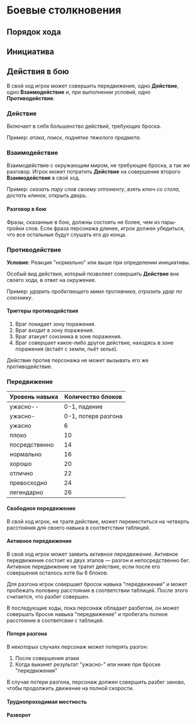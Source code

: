 # Боевые столкновения
## Порядок хода
## Инициатива

## Действия в бою
В свой ход игрок может совершить передвижение, одно **Действие**, одно **Взаимодействие** и, при выполнении условий, одно **Противодействие**.

### Действие
Включает в себя большенство действий, требующих броска.

Пример: *атака*, *поиск*, *поднятие тяжелого предмета*.

### Взаимодействие
Взаимодействие с окружающим миром, не требующее броска, а так же разговор. Игрок может потратить **Действие** на совершение второго **Взаимодействия** в свой ход.

Пример: *сказать пару слов своему оппоненту*, *взять ключ со стола*, *достать клинок*, *открыть дверь*.

#### Разговор в бою
Фразы, сказанные в бою, должны состоять не более, чем из пары-тройки слов. Если фраза персонажа длинее, игрок должен убедиться, что все остальные будут слушать его до конца.

### Противодействие
**Условие**: Реакция "нормально" или выше при определении инициативы.

Особый вид действия, который позволяет совершить **Действие** вне своего хода, в ответ на окружение. 

Пример: *ударить пробегающего мимо противника*, *отразить удар по союзнику*.

#### Триггеры противодействия
1. Враг покидает зону поражения.
2. Враг входит в зону поражения.
3. Враг атакует союзника в зоне поражения.
4. Враг совершает какое-либо другое действие, находясь в зоне поражения (встаёт с земли, пьёт зелье).

Действие против персонажа не может вызывать его же противодействие.

### Передвижение
| Уровень навыка  | Количество блоков   |
|-----------------|---------------------|
| ужасно--        | 0-1, падение        |
| ужасно-         | 0-1, потеря разгона |
| ужасно          | 6                   |
| плохо           | 10                  |
| посредственно   | 14                  |
| нормально       | 16                  |
| хорошо          | 20                  |
| отлично         | 22                  |
| превосходно     | 24                  |
| легендарно      | 26                  |

#### Свободное передвижение
В свой ход игрок, не тратя действие, может переместиться на четверть расстояния для своего навыка в соответствии таблицей.

#### Активное передвижение
В свой ход игрок может заявить активное передвижение. Активное передвижение состоит из двух этапов — разгон и непосредственно бег. Активное передвижение не тратит действие, если после его совершения осталось хотя бы 6 блоков.

Для разгона игрок совершает бросок навыка "передвижение" и может пробежать половину расстояния в соответствии таблицей. После этого считается, что разбег совершен.

В последующие ходы, пока персонаж обладает разбегом, он может совершать бросок навыка "передвижение" и пробегать полное расстояние в соответсвии с таблицей.

#### Потеря разгона
В некоторых случаях персонаж может потерять разгон:
1. После совершения атаки
2. Когда выкинет результат "ужасно-" или ниже при броске "передвижения"

В случае потери разгона, персонаж должен совершить разбег заново, чтобы продолжить движение на полной скорости.

#### Труднопроходимая местность
#### Разворот
